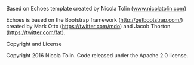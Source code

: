 Based on Echoes template created by Nicola Tolin (www.nicolatolin.com)

Echoes  is based on the Bootstrap framework (http://getbootstrap.com/) created by Mark Otto (https://twitter.com/mdo) and Jacob Thorton (https://twitter.com/fat).

Copyright and License

Copyright 2016 Nicola Tolin. Code released under the Apache 2.0 license.